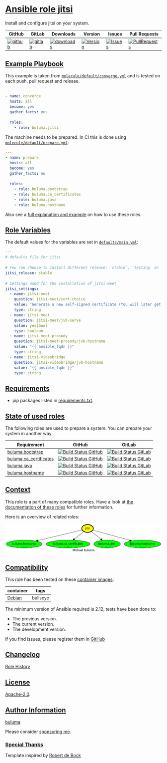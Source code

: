 # [Ansible role jitsi](#jitsi)

Install and configure jitsi on your system.

|GitHub|GitLab|Downloads|Version|Issues|Pull Requests|
|------|------|-------|-------|------|-------------|
|[![github](https://github.com/buluma/ansible-role-jitsi/actions/workflows/molecule.yml/badge.svg)](https://github.com/buluma/ansible-role-jitsi/actions/workflows/molecule.yml)|[![gitlab](https://gitlab.com/shadowwalker/ansible-role-jitsi/badges/master/pipeline.svg)](https://gitlab.com/shadowwalker/ansible-role-jitsi)|[![downloads](https://img.shields.io/ansible/role/d/4743)](https://galaxy.ansible.com/buluma/jitsi)|[![Version](https://img.shields.io/github/release/buluma/ansible-role-jitsi.svg)](https://github.com/buluma/ansible-role-jitsi/releases/)|[![Issues](https://img.shields.io/github/issues/buluma/ansible-role-jitsi.svg)](https://github.com/buluma/ansible-role-jitsi/issues/)|[![PullRequests](https://img.shields.io/github/issues-pr-closed-raw/buluma/ansible-role-jitsi.svg)](https://github.com/buluma/ansible-role-jitsi/pulls/)|

## [Example Playbook](#example-playbook)

This example is taken from [`molecule/default/converge.yml`](https://github.com/buluma/ansible-role-jitsi/blob/master/molecule/default/converge.yml) and is tested on each push, pull request and release.

```yaml
---
- name: converge
  hosts: all
  become: yes
  gather_facts: yes

  roles:
    - role: buluma.jitsi
```

The machine needs to be prepared. In CI this is done using [`molecule/default/prepare.yml`](https://github.com/buluma/ansible-role-jitsi/blob/master/molecule/default/prepare.yml):

```yaml
---
- name: prepare
  hosts: all
  become: yes
  gather_facts: no

  roles:
    - role: buluma.bootstrap
    - role: buluma.ca_certificates
    - role: buluma.java
    - role: buluma.hostname
```

Also see a [full explanation and example](https://buluma.github.io/how-to-use-these-roles.html) on how to use these roles.

## [Role Variables](#role-variables)

The default values for the variables are set in [`defaults/main.yml`](https://github.com/buluma/ansible-role-jitsi/blob/master/defaults/main.yml):

```yaml
---
# defaults file for jitsi

# You can choose to install different release: `stable`, `testing` or `nightly`.
jitsi_release: stable

# Settings used for the installation of jitsi-meet
jitsi_settings:
  - name: jitsi-meet
    question: jitsi-meet/cert-choice
    value: "Generate a new self-signed certificate (You will later get a chance to obtain a Let's encrypt certificate)"
    type: string
  - name: jitsi-meet
    question: jitsi-meet/jvb-serve
    value: yes|bool
    type: boolean
  - name: jitsi-meet-prosody
    question: jitsi-meet-prosody/jvb-hostname
    value: "{{ ansible_fqdn }}"
    type: string
  - name: jitsi-videobridge
    question: jitsi-videobridge/jvb-hostname
    value: "{{ ansible_fqdn }}"
    type: string
```

## [Requirements](#requirements)

- pip packages listed in [requirements.txt](https://github.com/buluma/ansible-role-jitsi/blob/master/requirements.txt).

## [State of used roles](#state-of-used-roles)

The following roles are used to prepare a system. You can prepare your system in another way.

| Requirement | GitHub | GitLab |
|-------------|--------|--------|
|[buluma.bootstrap](https://galaxy.ansible.com/buluma/bootstrap)|[![Build Status GitHub](https://github.com/buluma/ansible-role-bootstrap/workflows/Ansible%20Molecule/badge.svg)](https://github.com/buluma/ansible-role-bootstrap/actions)|[![Build Status GitLab](https://gitlab.com/shadowwalker/ansible-role-bootstrap/badges/master/pipeline.svg)](https://gitlab.com/shadowwalker/ansible-role-bootstrap)|
|[buluma.ca_certificates](https://galaxy.ansible.com/buluma/ca_certificates)|[![Build Status GitHub](https://github.com/buluma/ansible-role-ca_certificates/workflows/Ansible%20Molecule/badge.svg)](https://github.com/buluma/ansible-role-ca_certificates/actions)|[![Build Status GitLab](https://gitlab.com/shadowwalker/ansible-role-ca_certificates/badges/master/pipeline.svg)](https://gitlab.com/shadowwalker/ansible-role-ca_certificates)|
|[buluma.java](https://galaxy.ansible.com/buluma/java)|[![Build Status GitHub](https://github.com/buluma/ansible-role-java/workflows/Ansible%20Molecule/badge.svg)](https://github.com/buluma/ansible-role-java/actions)|[![Build Status GitLab](https://gitlab.com/shadowwalker/ansible-role-java/badges/master/pipeline.svg)](https://gitlab.com/shadowwalker/ansible-role-java)|
|[buluma.hostname](https://galaxy.ansible.com/buluma/hostname)|[![Build Status GitHub](https://github.com/buluma/ansible-role-hostname/workflows/Ansible%20Molecule/badge.svg)](https://github.com/buluma/ansible-role-hostname/actions)|[![Build Status GitLab](https://gitlab.com/shadowwalker/ansible-role-hostname/badges/master/pipeline.svg)](https://gitlab.com/shadowwalker/ansible-role-hostname)|

## [Context](#context)

This role is a part of many compatible roles. Have a look at [the documentation of these roles](https://buluma.github.io/) for further information.

Here is an overview of related roles:

![dependencies](https://raw.githubusercontent.com/buluma/ansible-role-jitsi/png/requirements.png "Dependencies")

## [Compatibility](#compatibility)

This role has been tested on these [container images](https://hub.docker.com/u/buluma):

|container|tags|
|---------|----|
|[Debian](https://hub.docker.com/repository/docker/buluma/debian/general)|bullseye|

The minimum version of Ansible required is 2.12, tests have been done to:

- The previous version.
- The current version.
- The development version.

If you find issues, please register them in [GitHub](https://github.com/buluma/ansible-role-jitsi/issues)

## [Changelog](#changelog)

[Role History](https://github.com/buluma/ansible-role-jitsi/blob/master/CHANGELOG.md)

## [License](#license)

[Apache-2.0](https://github.com/buluma/ansible-role-jitsi/blob/master/LICENSE).

## [Author Information](#author-information)

[buluma](https://buluma.github.io/)

Please consider [sponsoring me](https://github.com/sponsors/buluma).

### [Special Thanks](#special-thanks)

Template inspired by [Robert de Bock](https://github.com/robertdebock)
